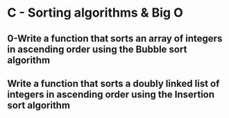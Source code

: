 #  C - Sorting algorithms & Big O
## 0-Write a function that sorts an array of integers in ascending order using the Bubble sort algorithm
## Write a function that sorts a doubly linked list of integers in ascending order using the Insertion sort algorithm

